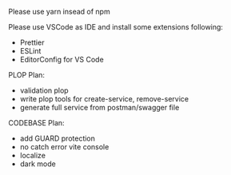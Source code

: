 Please use yarn insead of npm

Please use VSCode as IDE and install some extensions following:
- Prettier
- ESLint
- EditorConfig for VS Code



PLOP Plan:
- validation plop
- write plop tools for create-service, remove-service
- generate full service from postman/swagger file


CODEBASE Plan:
- add GUARD protection
- no catch error vite console
- localize
- dark mode

